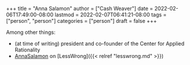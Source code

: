 +++
title = "Anna Salamon"
author = ["Cash Weaver"]
date = 2022-02-06T17:49:00-08:00
lastmod = 2022-02-07T06:41:21-08:00
tags = ["person", "person"]
categories = ["person"]
draft = false
+++

Among other things:

-   (at time of writing) president and co-founder of the Center for Applied Rationality
-   [AnnaSalamon](https://www.lesswrong.com/users/annasalamon) on [LessWrong]({{< relref "lesswrong.md" >}})
